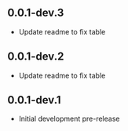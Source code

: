 ## 0.0.1-dev.3

- Update readme to fix table

## 0.0.1-dev.2

- Update readme to fix table

## 0.0.1-dev.1

- Initial development pre-release
